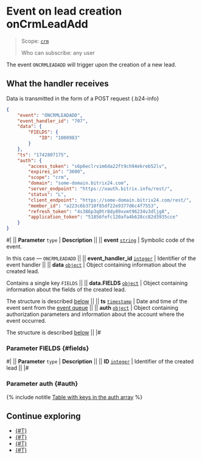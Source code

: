 # Event on lead creation onCrmLeadAdd

> Scope: [`crm`](../../../scopes/permissions.md)
>
> Who can subscribe: any user

The event `ONCRMLEADADD` will trigger upon the creation of a new lead.

## What the handler receives

Data is transmitted in the form of a POST request {.b24-info}

```json
{
    "event": "ONCRMLEADADD",
    "event_handler_id": "707",
    "data": {
        "FIELDS": {
            "ID": "1000983"
        }
    },
    "ts": "1742807175",
    "auth": {
        "access_token": "s6p6eclrvim6da22ft9ch94ekreb52lv",
        "expires_in": "3600",
        "scope": "crm",
        "domain": "some-domain.bitrix24.com",
        "server_endpoint": "https://oauth.bitrix.info/rest/",
        "status": "L",
        "client_endpoint": "https://some-domain.bitrix24.com/rest/",
        "member_id": "a223c6b3710f85df22e9377d6c4f7553",
        "refresh_token": "4s386p3q0tr8dy89xvmt96234v3dljg8",
        "application_token": "51856fefc120afa4b628cc82d3935cce"
    }
}
```

#|
|| **Parameter**
`type` | **Description** ||
|| **event**
[`string`](../../../data-types.md) | Symbolic code of the event.

In this case — `ONCRMLEADADD` ||
|| **event_handler_id**
[`integer`](../../../data-types.md) | Identifier of the event handler ||
|| **data**
[`object`](../../../data-types.md) | Object containing information about the created lead.

Contains a single key `FIELDS` ||
|| **data.FIELDS**
[`object`](../../../data-types.md) | Object containing information about the fields of the created lead.

The structure is described [below](#fields) ||
|| **ts**
[`timestamp`](../../../data-types.md) | Date and time of the event sent from the [event queue](../../../events/index.md) ||
|| **auth**
[`object`](../../../data-types.md) | Object containing authorization parameters and information about the account where the event occurred.

The structure is described [below](#auth) ||
|#

### Parameter FIELDS {#fields}

#|
|| **Parameter**
`type` | **Description** ||
|| **ID**
[`integer`](../../../data-types.md) | Identifier of the created lead ||
|#

### Parameter auth {#auth}

{% include notitle [Table with keys in the auth array](../../../../_includes/auth-params-in-events.md) %}

## Continue exploring

- [{#T}](../../../events/index.md)
- [{#T}](../../../events/event-bind.md)
- [{#T}](./on-crm-lead-update.md)
- [{#T}](./on-crm-lead-delete.md)